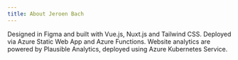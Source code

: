 ```yaml
---
title: About Jeroen Bach
---
```


Designed in Figma and built with Vue.js, Nuxt.js and Tailwind CSS.
Deployed via Azure Static Web App and Azure Functions.
Website analytics are powered by Plausible Analytics, deployed using Azure Kubernetes Service.
